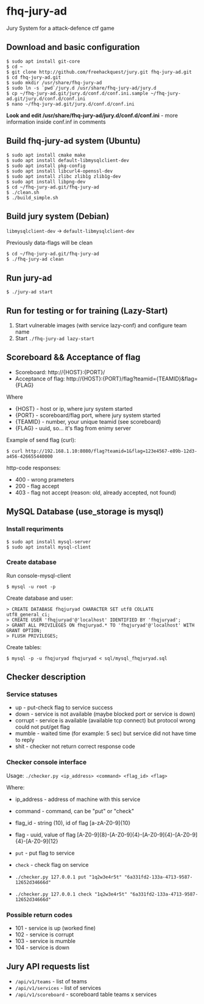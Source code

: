 # fhq-jury-ad

Jury System for a attack-defence ctf game

## Download and basic configuration

```
$ sudo apt install git-core
$ cd ~ 
$ git clone http://github.com/freehackquest/jury.git fhq-jury-ad.git
$ cd fhq-jury-ad.git
$ sudo mkdir /usr/share/fhq-jury-ad
$ sudo ln -s `pwd`/jury.d /usr/share/fhq-jury-ad/jury.d
$ cp ~/fhq-jury-ad.git/jury.d/conf.d/conf.ini.sample ~/fhq-jury-ad.git/jury.d/conf.d/conf.ini
$ nano ~/fhq-jury-ad.git/jury.d/conf.d/conf.ini
```

**Look and edit /usr/share/fhq-jury-ad/jury.d/conf.d/conf.ini** - more information inside conf.inf in comments 

## Build fhq-jury-ad system (Ubuntu)

```
$ sudo apt install cmake make
$ sudo apt install default-libmysqlclient-dev
$ sudo apt install pkg-config
$ sudo apt install libcurl4-openssl-dev
$ sudo apt install zlibc zlib1g zlib1g-dev
$ sudo apt install libpng-dev
$ cd ~/fhq-jury-ad.git/fhq-jury-ad
$ ./clean.sh
$ ./build_simple.sh
```

## Build jury system (Debian)

`libmysqlclient-dev` -> `default-libmysqlclient-dev`


Previously data-flags will be clean

```
$ cd ~/fhq-jury-ad.git/fhq-jury-ad
$ ./fhq-jury-ad clean
```

## Run jury-ad

```
$ ./jury-ad start
```

## Run for testing or for training (Lazy-Start)

1. Start vulnerable images (with service lazy-conf) and configure team name
2. Start ```./fhq-jury-ad lazy-start```

## Scoreboard && Acceptance of flag

* Scoreboard: http://{HOST}:{PORT}/
* Acceptance of flag: http://{HOST}:{PORT}/flag?teamid={TEAMID}&flag={FLAG}

Where 

* {HOST} - host or ip, where jury system started
* {PORT} - scoreboard/flag port, where jury system started
* {TEAMID} - number, your unique teamid (see scoreboard)
* {FLAG} - uuid, so... it's flag from enimy server

Example of send flag (curl):
```
$ curl http://192.168.1.10:8080/flag?teamid=1&flag=123e4567-e89b-12d3-a456-426655440000
```
http-code responses:

 * 400 - wrong prameters
 * 200 - flag accept
 * 403 - flag not accept (reason: old, already accepted, not found)

## MySQL Database  (use_storage is mysql)

### Install requriments

```
$ sudo apt install mysql-server
$ sudo apt install mysql-client
```

### Create database

Run console-mysql-client
```
$ mysql -u root -p
```
Create database and user:

```
> CREATE DATABASE fhqjuryad CHARACTER SET utf8 COLLATE utf8_general_ci;
> CREATE USER 'fhqjuryad'@'localhost' IDENTIFIED BY 'fhqjuryad';
> GRANT ALL PRIVILEGES ON fhqjuryad.* TO 'fhqjuryad'@'localhost' WITH GRANT OPTION;
> FLUSH PRIVILEGES;
```
Create tables:

```
$ mysql -p -u fhqjuryad fhqjuryad < sql/mysql_fhqjuryad.sql
```

## Checker description

### Service statuses

* up - put-check flag to service success
* down - service is not available (maybe blocked port or service is down)
* corrupt - service is available (available tcp connect) but protocol wrong could not put/get flag
* mumble - waited time (for example: 5 sec) but service did not have time to reply
* shit - checker not return correct response code

### Checker console interface

 Usage: ```./checker.py <ip_address> <command> <flag_id> <flag> ```

Where:

  * ip_address - address of machine with this service
  * command - command, can be "put" or "check"
  * flag_id - string (10), id of flag [a-zA-Z0-9]{10}
  * flag - uuid, value of flag [A-Z0-9]{8}-[A-Z0-9]{4}-[A-Z0-9]{4}-[A-Z0-9]{4}-[A-Z0-9]{12}

 * `put` - put flag to service
 * `check` - check flag on service

 * ```./checker.py 127.0.0.1 put "1q2w3e4r5t" "6a331fd2-133a-4713-9587-12652d34666d"```
 * ```./checker.py 127.0.0.1 check "1q2w3e4r5t" "6a331fd2-133a-4713-9587-12652d34666d"```


### Possible return codes

 * 101 - service is up  (worked fine)
 * 102 - service is corrupt
 * 103 - service is mumble
 * 104 - service is down

 ## Jury API requests list

 * `/api/v1/teams` - list of teams
 * `/api/v1/services` - list of services
 * `/api/v1/scoreboard` - scoreboard table teams x services
